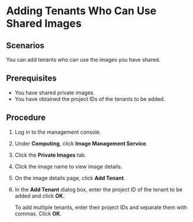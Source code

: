 # Adding Tenants Who Can Use Shared Images<a name="EN-US_TOPIC_0032042423"></a>

## Scenarios<a name="section1929017480119"></a>

You can  add tenants  who can use the images you have shared.

## Prerequisites<a name="section62599647161137"></a>

-   You have shared private images.
-   You have obtained the project IDs of the tenants to be added.

## Procedure<a name="section10036709161137"></a>

1.  Log in to the management console.
2.  Under  **Computing**, click  **Image Management Service**.
3.  Click the  **Private Images**  tab.
4.  Click the image name to view image details.
5.  On the image details page, click  **Add Tenant**.
6.  In the  **Add Tenant**  dialog box, enter the project ID of the tenant to be added and click  **OK**.

    To add multiple tenants, enter their project IDs and separate them with commas. Click  **OK**.



